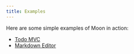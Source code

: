 ```yaml
---
title: Examples
---
```


Here are some simple examples of Moon in action:

- [Todo MVC](../examples/todomvc/index.html)
- [Markdown Editor](../examples/markdown/index.html)
